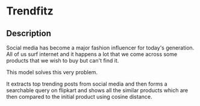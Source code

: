 # Trendfitz
## Description

Social media has become a major fashion influencer for today's generation. All of us surf internet and it happens a lot that we come across some products that we wish to buy but can't find it. 

This model solves this very problem.

It extracts top trending posts from social media and then forms a searchable query on flipkart and shows all the similar products which are then compared to the initial product using cosine distance.



